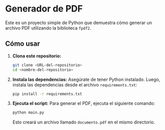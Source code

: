 # Generador de PDF

Este es un proyecto simple de Python que demuestra cómo generar un archivo PDF utilizando la biblioteca `fpdf2`.

## Cómo usar

1. **Clona este repositorio:**
   ```bash
   git clone <URL-del-repositorio>
   cd <nombre-del-repositorio>
   ```

2. **Instala las dependencias:**
   Asegúrate de tener Python instalado. Luego, instala las dependencias desde el archivo `requirements.txt`:
   ```bash
   pip install -r requirements.txt
   ```

3. **Ejecuta el script:**
   Para generar el PDF, ejecuta el siguiente comando:
   ```bash
   python main.py
   ```
   Esto creará un archivo llamado `documento.pdf` en el mismo directorio.